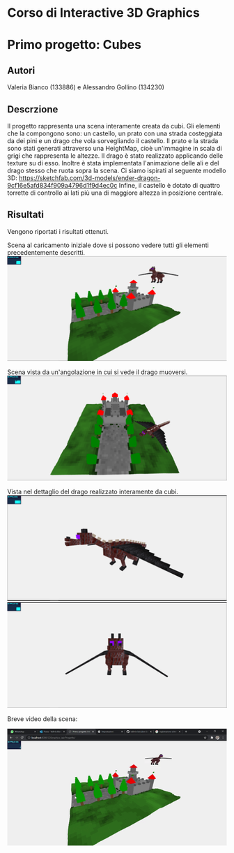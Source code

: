 # Corso di Interactive 3D Graphics 

# Primo progetto: Cubes 

## Autori

Valeria Bianco (133886) e Alessandro Gollino (134230)

## Descrzione 

Il progetto rappresenta una scena interamente creata da cubi. Gli elementi che la compongono sono: un castello, un prato con una strada costeggiata da dei pini e un drago che vola sorvegliando il castello. 
Il prato e la strada sono stati generati attraverso una HeightMap, cioè un'immagine in scala di grigi che rappresenta le altezze.
Il drago è stato realizzato applicando delle texture su di esso. Inoltre è stata implementata l'animazione delle ali e del drago stesso che ruota sopra la scena. Ci siamo ispirati al seguente modello 3D: https://sketchfab.com/3d-models/ender-dragon-9cf16e5afd834f909a4796d1f9d4ec0c
Infine, il castello è dotato di quattro torrette di controllo ai lati più una di maggiore altezza in posizione centrale.

## Risultati

Vengono riportati i risultati ottenuti.

Scena al caricamento iniziale dove si possono vedere tutti gli elementi precedentemente descritti.
![Scena al caricamento](immagini/Scena2.png)

Scena vista da un'angolazione in cui si vede il drago muoversi.
![Scena da una diversa angolazione](immagini/Scena1.png)

Vista nel dettaglio del drago realizzato interamente da cubi.
![Realizzazione del drago](immagini/Drago1.png)
![Realizzazione del drago](immagini/Drago2.png)

Breve video della scena:

![Animazione scena](Video/videoScena.gif)

